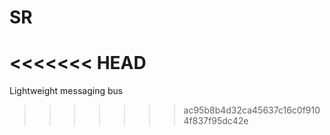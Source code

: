 # SR
<<<<<<< HEAD
=======
Lightweight messaging bus 
>>>>>>> ac95b8b4d32ca45637c16c0f9104f837f95dc42e
